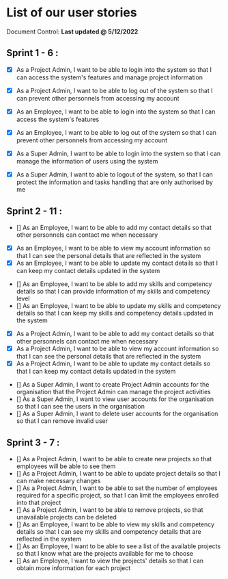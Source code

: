 # List of our user stories

Document Control: **Last updated @ 5/12/2022**
 
## Sprint 1 - 6 : 
- [x] As a Project Admin, I want to be able to login into the system
	so that I can access the system's features and manage project
	information
- [x] As a Project Admin, I want to be able to log out of the system
	so that I can prevent other personnels from accessing my account
- [x]	As an Employee, I want to be able to login into the system so
	that I can access the system's features
- [x]	As an Employee, I want to be able to log out of the system so
	that I can prevent other personnels from accessing my account
- [x]	As a Super Admin, I want to be able to login into the system so
	that I can manage the information of users using the system
-[x]	As a Super Admin, I want to able to logout of the system, so that
	I can protect the information and tasks handling that are only
	authorised by me


## Sprint 2 - 11 : 
- []	As an Employee, I want to be able to add my contact details so
	that other personnels can contact me when necessary
- [x]	As an Employee, I want to be able to view my account information
	so that I can see the personal details that are reflected in
	the system
- [x]	As an Employee, I want to be able to update my contact details so
	that I can keep my contact details updated in the system
- []	As an Employee, I want to be able to add my skills and competency
	details so that I can provide information of my skills and
	competency level
- []	As an Employee, I want to be able to update my skills and
	competency details so that I can keep my skills and competency
	details updated in the system
- [x]	As a Project Admin, I want to be able to add my contact details
	so that other personnels can contact me when necessary
- [x]	As a Project Admin, I want to be able to view my account
	information so that I can see the personal details that are
	reflected in the system
- [x]	As a Project Admin, I want to be able to update my contact details
	so that I can keep my contact details updated in the system
- []	As a Super Admin, I want to create Project Admin accounts for the
	organisation that the Project Admin can manage the project
	activities
- []	As a Super Admin, I want to view user accounts for the organisation
	so that I can see the users in the organisation
- []	As a Super Admin, I want to delete user accounts for the
	organisation so that I can remove invalid user


## Sprint 3 - 7 :
- []	As a Project Admin, I want to be able to create new projects so that
	employees will be able to see them
- []	As a Project Admin, I want to be able to update project details so
	that I can make necessary changes
- []	As a Project Admin, I want to be able to set the number of employees
	required for a specific project, so that I can limit the employees
	enrolled into that project
- []	As a Project Admin, I want to be able to remove projects, so that
	unavailable projects can be deleted
- []	As an Employee, I want to be able to view my skills and competency
	details so that I can see my skills and competency details that
	are reflected in the system
- []	As an Employee, I want to be able to see a list of the available
	projects so that I know what are the projects available for me
	to choose
- []	As an Employee, I want to view the projects' details so that I can
	obtain more information for each project